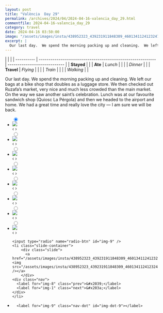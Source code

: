 ```yaml
---
layout: post
title: "València  Day 29"
permalink: /archives/2024/04/2024-04-16-valencia_day_29.html
commentfile: 2024-04-16-valencia_day_29
category: travel
date: 2024-04-16 03:50:00
image: "/assets/images/insta/438952323_439231911848309_4601341124123247095_n_17971241369701026.jpg"
excerpt: |
  Our last day.  We spend the morning packing up and cleaning.  We left our bags at a bike shop that doubles as a luggage store.  We then checked out Ruzafa’s market, very nice and much less crowded than the main market.  On the way we saw another saint’s celebration.  Lunch was at our favourite sandwich shop (Quiosc La Pérgola) and then we headed to the airport and home.  We had a great time and really love the city — I am sure we will be back.
---
```


|            |                                                              |
| ---------- | ------------------------------------------------------------ | ----------------------------- |
| **Stayed** |  |
| **Ate**    | _Lunch_                                                      |          |
|            | _Dinner_                                                     |          |
| **Travel** | _Flying_                                                     |          |
|            | _Train_                                                      |          |
|            | _Walking_                                                    |          |


Our last day.  We spend the morning packing up and cleaning.  We left our bags at a bike shop that doubles as a luggage store.  We then checked out Ruzafa’s market, very nice and much less crowded than the main market.  On the way we saw another saint’s celebration.  Lunch was at our favourite sandwich shop (Quiosc La Pérgola) and then we headed to the airport and home.  We had a great time and really love the city — I am sure we will be back.


<ul class="slides">
    <input type="radio" name="radio-btn" id="img-1" checked="checked" />
    <li class="slide-container">
        <div class="slide">
          <a href="/assets/images/insta/438934785_760853239449251_566502077856610790_n_18018621524327429.jpg"><img src="/assets/images/insta/438934785_760853239449251_566502077856610790_n_18018621524327429.jpg" /></a>
        </div>
    <div class="nav">
      <label for="img-9" class="prev">&#x2039;</label>
      <label for="img-2" class="next">&#x203a;</label>
    </div>
    </li>
        <input type="radio" name="radio-btn" id="img-2"  />
    <li class="slide-container">
        <div class="slide">
          <a href="/assets/images/insta/438945426_1359770284563910_2357381504750971792_n_17908789475852952.jpg"><img src="/assets/images/insta/438945426_1359770284563910_2357381504750971792_n_17908789475852952.jpg" /></a>
        </div>
    <div class="nav">
      <label for="img-1" class="prev">&#x2039;</label>
      <label for="img-3" class="next">&#x203a;</label>
    </div>
    </li>
        <input type="radio" name="radio-btn" id="img-3"  />
    <li class="slide-container">
        <div class="slide">
          <a href="/assets/images/insta/438952333_2473997359454918_7589716843786587071_n_17956704803642354.jpg"><img src="/assets/images/insta/438952333_2473997359454918_7589716843786587071_n_17956704803642354.jpg" /></a>
        </div>
    <div class="nav">
      <label for="img-2" class="prev">&#x2039;</label>
      <label for="img-4" class="next">&#x203a;</label>
    </div>
    </li>
        <input type="radio" name="radio-btn" id="img-4"  />
    <li class="slide-container">
        <div class="slide">
          <a href="/assets/images/insta/438963751_958690022046770_5228119049248501393_n_18430242760049108.jpg"><img src="/assets/images/insta/438963751_958690022046770_5228119049248501393_n_18430242760049108.jpg" /></a>
        </div>
    <div class="nav">
      <label for="img-3" class="prev">&#x2039;</label>
      <label for="img-5" class="next">&#x203a;</label>
    </div>
    </li>
        <input type="radio" name="radio-btn" id="img-5"  />
    <li class="slide-container">
        <div class="slide">
          <a href="/assets/images/insta/438957920_390274120493408_98862374972317266_n_18286592629161458.jpg"><img src="/assets/images/insta/438957920_390274120493408_98862374972317266_n_18286592629161458.jpg" /></a>
        </div>
    <div class="nav">
      <label for="img-4" class="prev">&#x2039;</label>
      <label for="img-6" class="next">&#x203a;</label>
    </div>
    </li>
        <input type="radio" name="radio-btn" id="img-6"  />
    <li class="slide-container">
        <div class="slide">
          <a href="/assets/images/insta/438932463_231937576679049_782502402085126028_n_18024754304092798.jpg"><img src="/assets/images/insta/438932463_231937576679049_782502402085126028_n_18024754304092798.jpg" /></a>
        </div>
    <div class="nav">
      <label for="img-5" class="prev">&#x2039;</label>
      <label for="img-7" class="next">&#x203a;</label>
    </div>
    </li>
        <input type="radio" name="radio-btn" id="img-7"  />
    <li class="slide-container">
        <div class="slide">
          <a href="/assets/images/insta/438960805_3670703186590287_1146513784259483537_n_18261002626238507.jpg"><img src="/assets/images/insta/438960805_3670703186590287_1146513784259483537_n_18261002626238507.jpg" /></a>
        </div>
    <div class="nav">
      <label for="img-6" class="prev">&#x2039;</label>
      <label for="img-8" class="next">&#x203a;</label>
    </div>
    </li>
        <input type="radio" name="radio-btn" id="img-8"  />
    <li class="slide-container">
        <div class="slide">
          <a href="/assets/images/insta/438931602_827245502552243_2135518300131634719_n_18078171283461635.jpg"><img src="/assets/images/insta/438931602_827245502552243_2135518300131634719_n_18078171283461635.jpg" /></a>
        </div>
    <div class="nav">
      <label for="img-7" class="prev">&#x2039;</label>
      <label for="img-9" class="next">&#x203a;</label>
    </div>
    </li>
    
    <input type="radio" name="radio-btn" id="img-9" />
    <li class="slide-container">
        <div class="slide">
          <a href="/assets/images/insta/438952323_439231911848309_4601341124123247095_n_17971241369701026.jpg"><img src="/assets/images/insta/438952323_439231911848309_4601341124123247095_n_17971241369701026.jpg" /></a>
        </div>
    <div class="nav">
      <label for="img-8" class="prev">&#x2039;</label>
      <label for="img-1" class="next">&#x203a;</label>
    </div>
    </li>
			
<li class="nav-dots">
      <label for="img-1" class="nav-dot" id="img-dot-1"></label>
      <label for="img-2" class="nav-dot" id="img-dot-2"></label>
      <label for="img-3" class="nav-dot" id="img-dot-3"></label>
      <label for="img-4" class="nav-dot" id="img-dot-4"></label>
      <label for="img-5" class="nav-dot" id="img-dot-5"></label>
      <label for="img-6" class="nav-dot" id="img-dot-6"></label>
      <label for="img-7" class="nav-dot" id="img-dot-7"></label>
      <label for="img-8" class="nav-dot" id="img-dot-8"></label>

      <label for="img-9" class="nav-dot" id="img-dot-9"></label>

</li>
</ul>        
             

		